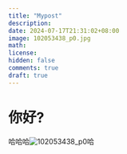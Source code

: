 ```yaml
---
title: "Mypost"
description: 
date: 2024-07-17T21:31:02+08:00
image: 102053438_p0.jpg
math: 
license: 
hidden: false
comments: true
draft: true
---
```




# 你好?

哈哈哈![102053438_p0](index/102053438_p0.jpg)哈